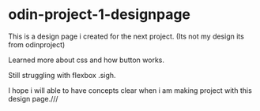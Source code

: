 # odin-project-1-designpage
This is a design page i created for the next project. (Its not my design its from odinproject)

Learned more about css and how button works.

Still struggling with flexbox .sigh.

 I hope i will able to have concepts clear when i am making project with this design page.///
